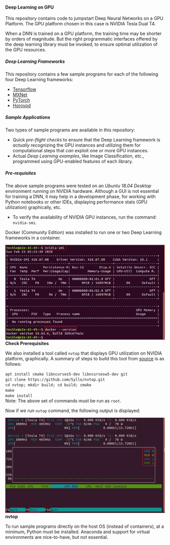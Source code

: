 #### Deep Learning on GPU
This repository contains code to jumpstart Deep Neural Networks on a GPU Platform. The GPU platform chosen in this case is NVIDIA Tesla Dual T4. 

When a DNN is trained on a GPU platform, the training time may be shorter by orders of magnitude. But the right programmatic interfaces offered by the deep learning library must be invoked, to ensure optimal utilization of the GPU resources.

##### Deep Learning Frameworks
This repository contains a few sample programs for each of the following four Deep Learning frameworks:
- [Tensorflow](https://github.com/techyugadi/dnn_gpu/tree/master/tensorflow)
- [MXNet](https://github.com/techyugadi/dnn_gpu/tree/master/mxnet)
- [PyTorch](https://github.com/techyugadi/dnn_gpu/tree/master/pytorch)
- [Horovod](https://github.com/techyugadi/dnn_gpu/tree/master/horovod/)

##### Sample Applications
Two types of sample programs are available in this repository:
- Quick *pre-flight checks* to ensure that the Deep Learning framework is *actually* recognizing the GPU instances and utilizing them for computational steps that *can* exploit one or more GPU instances.
- Actual *Deep Learning examples*, like Image Classification, etc., programmed using GPU-enabled features of each library. 

##### Pre-requisites
The above sample programs were tested on an *Ubuntu 18.04 Desktop* environment running on NVIDIA hardware. Although a GUI is not essential for training a DNN, it may help in a development phase, for working with Python notebooks or other IDEs, displaying performance stats (GPU utilization) graphically, etc.
- To verify the availability of NVIDIA GPU instances, run the command: `nvidia-smi`.

Docker (Community Edition) was installed to run one or two Deep Learning frameworks in a container.

![Checking Pre-requisites](https://github.com/techyugadi/dnn_gpu/blob/master/img/dnn01.png) \
**Check Prerequisites**

We also installed a tool called `nvtop` that displays GPU utilization on NVIDIA platform, graphically. A summary of steps to build this tool from [source](https://github.com/Syllo/nvtop) is as follows:  

`apt install cmake libncurses5-dev libncursesw5-dev git` \
`git clone https://github.com/Syllo/nvtop.git`  \
`cd nvtop; mkdir build; cd build; cmake`   
`make`  \
`make install`  \
Note: The above set of commands must be run as `root`.

Now if we run `nvtop` command, the following output is displayed:

![nvtop](https://github.com/techyugadi/dnn_gpu/blob/master/img/dnn02.png) \
**nvtop**

To run sample programs directly on the host OS (instead of containers), at a minimum, Python must be installed. Anaconda and support for virtual environments are nice-to-have, but not essential.
